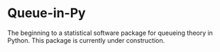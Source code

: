 # Queue-in-Py
The beginning to a statistical software package for queueing theory in Python. This package is currently under construction.
